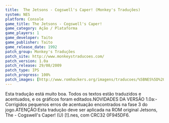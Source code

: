 ```yaml
---
title:  The Jetsons - Cogswell's Caper! (Monkey's Traduções)
system: NES
platform: Console
game_title: The Jetsons - Cogswell's Caper!
game_category: Ação / Plataforma
game_players: 1
game_developer: Taito
game_publisher: Taito
game_release_date: 1992
patch_group: Monkey's Traduções
patch_site: http://www.monkeystraducoes.com/
patch_version: 1.0a
patch_release: 29/08/2009
patch_type: IPS
patch_progress: 100%
patch_images: [http://www.romhackers.org/imagens/traducoes/%5BNES%5D%20The%20Jetsons%20-%20Cogswell's%20Caper%2521%20-%20Monkey's%20Tradu%C3%A7%C3%B5es%20-%201.png,http://www.romhackers.org/imagens/traducoes/%5BNES%5D%20The%20Jetsons%20-%20Cogswell's%20Caper%2521%20-%20Monkey's%20Tradu%C3%A7%C3%B5es%20-%202.png,http://www.romhackers.org/imagens/traducoes/%5BNES%5D%20The%20Jetsons%20-%20Cogswell's%20Caper%2521%20-%20Monkey's%20Tradu%C3%A7%C3%B5es%20-%203.png]
---
```

Esta tradução está muito boa. Todos os textos estão traduzidos e acentuados, e os gráficos foram editados.NOVIDADES DA VERSÃO 1.0a:- Corrigidos pequenos erros de acentuação encontrados na fase 3 do jogo.ATENÇÃO:Esta tradução deve ser aplicada na ROM original Jetsons, The - Cogswell's Caper! (U) [!].nes, com CRC32 0F945DF6.